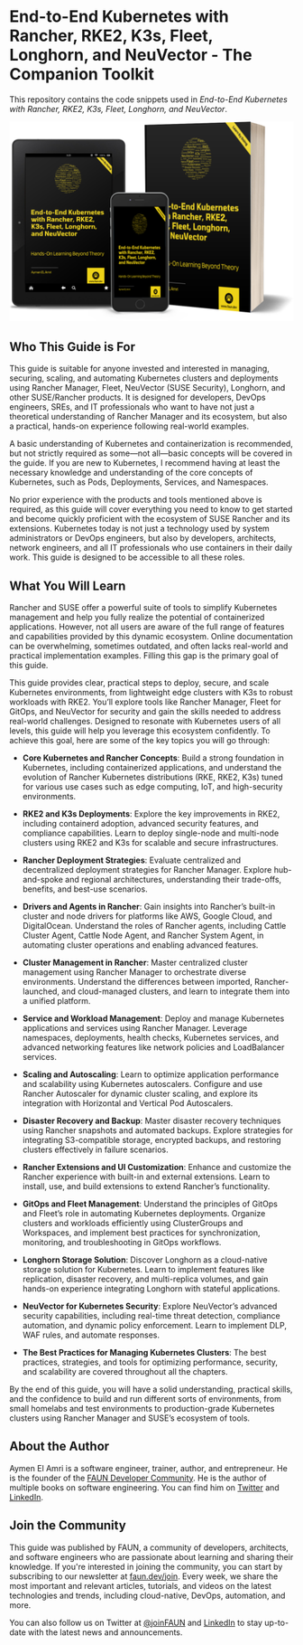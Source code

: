 # End-to-End Kubernetes with Rancher, RKE2, K3s, Fleet, Longhorn, and NeuVector - The Companion Toolkit

This repository contains the code snippets used in *End-to-End Kubernetes with Rancher, RKE2, K3s, Fleet, Longhorn, and NeuVector*. 

![End-to-End Kubernetes with Rancher, RKE2, K3s, Fleet, Longhorn, and NeuVector](3d.png)

## Who This Guide is For

This guide is suitable for anyone invested and interested in managing, securing, scaling, and automating Kubernetes clusters and deployments using Rancher Manager, Fleet, NeuVector (SUSE Security), Longhorn, and other SUSE/Rancher products. It is designed for developers, DevOps engineers, SREs, and IT professionals who want to have not just a theoretical understanding of Rancher Manager and its ecosystem, but also a practical, hands-on experience following real-world examples.

A basic understanding of Kubernetes and containerization is recommended, but not strictly required as some—not all—basic concepts will be covered in the guide. If you are new to Kubernetes, I recommend having at least the necessary knowledge and understanding of the core concepts of Kubernetes, such as Pods, Deployments, Services, and Namespaces.

No prior experience with the products and tools mentioned above is required, as this guide will cover everything you need to know to get started and become quickly proficient with the ecosystem of SUSE Rancher and its extensions. Kubernetes today is not just a technology used by system administrators or DevOps engineers, but also by developers, architects, network engineers, and all IT professionals who use containers in their daily work. This guide is designed to be accessible to all these roles.

## What You Will Learn

Rancher and SUSE offer a powerful suite of tools to simplify Kubernetes management and help you fully realize the potential of containerized applications. However, not all users are aware of the full range of features and capabilities provided by this dynamic ecosystem. Online documentation can be overwhelming, sometimes outdated, and often lacks real-world and practical implementation examples. Filling this gap is the primary goal of this guide.

This guide provides clear, practical steps to deploy, secure, and scale Kubernetes environments, from lightweight edge clusters with K3s to robust workloads with RKE2. You’ll explore tools like Rancher Manager, Fleet for GitOps, and NeuVector for security and gain the skills needed to address real-world challenges. Designed to resonate with Kubernetes users of all levels, this guide will help you leverage this ecosystem confidently. To achieve this goal, here are some of the key topics you will go through:

- **Core Kubernetes and Rancher Concepts**: Build a strong foundation in Kubernetes, including containerized applications, and understand the evolution of Rancher Kubernetes distributions (RKE, RKE2, K3s) tuned for various use cases such as edge computing, IoT, and high-security environments.

- **RKE2 and K3s Deployments**: Explore the key improvements in RKE2, including containerd adoption, advanced security features, and compliance capabilities. Learn to deploy single-node and multi-node clusters using RKE2 and K3s for scalable and secure infrastructures.

- **Rancher Deployment Strategies**: Evaluate centralized and decentralized deployment strategies for Rancher Manager. Explore hub-and-spoke and regional architectures, understanding their trade-offs, benefits, and best-use scenarios.

- **Drivers and Agents in Rancher**: Gain insights into Rancher’s built-in cluster and node drivers for platforms like AWS, Google Cloud, and DigitalOcean. Understand the roles of Rancher agents, including Cattle Cluster Agent, Cattle Node Agent, and Rancher System Agent, in automating cluster operations and enabling advanced features.

- **Cluster Management in Rancher**: Master centralized cluster management using Rancher Manager to orchestrate diverse environments. Understand the differences between imported, Rancher-launched, and cloud-managed clusters, and learn to integrate them into a unified platform.

- **Service and Workload Management**: Deploy and manage Kubernetes applications and services using Rancher Manager. Leverage namespaces, deployments, health checks, Kubernetes services, and advanced networking features like network policies and LoadBalancer services.

- **Scaling and Autoscaling**: Learn to optimize application performance and scalability using Kubernetes autoscalers. Configure and use Rancher Autoscaler for dynamic cluster scaling, and explore its integration with Horizontal and Vertical Pod Autoscalers.

- **Disaster Recovery and Backup**: Master disaster recovery techniques using Rancher snapshots and automated backups. Explore strategies for integrating S3-compatible storage, encrypted backups, and restoring clusters effectively in failure scenarios.

- **Rancher Extensions and UI Customization**: Enhance and customize the Rancher experience with built-in and external extensions. Learn to install, use, and build extensions to extend Rancher’s functionality.

- **GitOps and Fleet Management**: Understand the principles of GitOps and Fleet’s role in automating Kubernetes deployments. Organize clusters and workloads efficiently using ClusterGroups and Workspaces, and implement best practices for synchronization, monitoring, and troubleshooting in GitOps workflows.

- **Longhorn Storage Solution**: Discover Longhorn as a cloud-native storage solution for Kubernetes. Learn to implement features like replication, disaster recovery, and multi-replica volumes, and gain hands-on experience integrating Longhorn with stateful applications.

- **NeuVector for Kubernetes Security**: Explore NeuVector’s advanced security capabilities, including real-time threat detection, compliance automation, and dynamic policy enforcement. Learn to implement DLP, WAF rules, and automate responses.

- **The Best Practices for Managing Kubernetes Clusters**: The best practices, strategies, and tools for optimizing performance, security, and scalability are covered throughout all the chapters.

By the end of this guide, you will have a solid understanding, practical skills, and the confidence to build and run different sorts of environments, from small homelabs and test environments to production-grade Kubernetes clusters using Rancher Manager and SUSE’s ecosystem of tools.

## About the Author

Aymen El Amri is a software engineer, trainer, author, and entrepreneur. He is the founder of the [FAUN Developer Community](https://faun.dev/). He is the author of multiple books on software engineering. You can find him on [Twitter](https://twitter.com/eon01) and [LinkedIn](https://www.linkedin.com/in/elamriaymen/).

## Join the Community

This guide was published by FAUN, a community of developers, architects, and software engineers who are passionate about learning and sharing their knowledge. If you're interested in joining the community, you can start by subscribing to our newsletter at [faun.dev/join](https://faun.dev/join). Every week, we share the most important and relevant articles, tutorials, and videos on the latest technologies and trends, including cloud-native, DevOps, automation, and more.

You can also follow us on Twitter at [@joinFAUN](https://twitter.com/joinFAUN) and [LinkedIn](https://www.linkedin.com/company/22322295) to stay up-to-date with the latest news and announcements.
